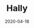 ---
title: Hally
description:
image: hally-ghost.jpg
preview: https://themeforest.net/item/hally-minimal-masonry-theme-for-ghost/26429316
date: 2020-04-18
---
